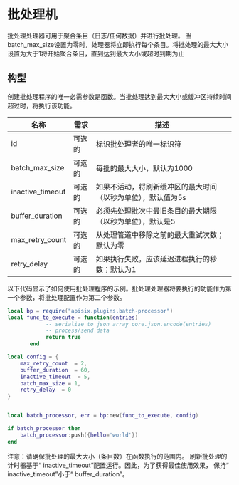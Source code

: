 <!--
#
# Licensed to the Apache Software Foundation (ASF) under one or more
# contributor license agreements.  See the NOTICE file distributed with
# this work for additional information regarding copyright ownership.
# The ASF licenses this file to You under the Apache License, Version 2.0
# (the "License"); you may not use this file except in compliance with
# the License.  You may obtain a copy of the License at
#
#     http://www.apache.org/licenses/LICENSE-2.0
#
# Unless required by applicable law or agreed to in writing, software
# distributed under the License is distributed on an "AS IS" BASIS,
# WITHOUT WARRANTIES OR CONDITIONS OF ANY KIND, either express or implied.
# See the License for the specific language governing permissions and
# limitations under the License.
#
-->

# 批处理机

批处理处理器可用于聚合条目（日志/任何数据）并进行批处理。
当batch_max_size设置为零时，处理器将立即执行每个条目。将批处理的最大大小设置为大于1将开始聚合条目，直到达到最大大小或超时到期为止

## 构型

创建批处理程序的唯一必需参数是函数。当批处理达到最大大小或缓冲区持续时间超过时，将执行该功能。

|名称           |需求    |描述|
|-------        |-----          |------|
|id             |可选的       |标识批处理者的唯一标识符|
|batch_max_size |可选的       |每批的最大大小，默认为1000|
|inactive_timeout|可选的      |如果不活动，将刷新缓冲区的最大时间（以秒为单位），默认值为5s|
|buffer_duration|可选的       |必须先处理批次中最旧条目的最大期限（以秒为单位），默认是5|
|max_retry_count|可选的       |从处理管道中移除之前的最大重试次数；默认为零|
|retry_delay    |可选的       |如果执行失败，应该延迟进程执行的秒数；默认为1|

以下代码显示了如何使用批处理程序的示例。批处理处理器将要执行的功能作为第一个参数，将批处理配置作为第二个参数。

```lua
local bp = require("apisix.plugins.batch-processor")
local func_to_execute = function(entries)
            -- serialize to json array core.json.encode(entries)
            -- process/send data
            return true
       end

local config = {
    max_retry_count  = 2,
    buffer_duration  = 60,
    inactive_timeout  = 5,
    batch_max_size = 1,
    retry_delay  = 0
}


local batch_processor, err = bp:new(func_to_execute, config)

if batch_processor then
    batch_processor:push({hello='world'})
end
```


注意：请确保批处理的最大大小（条目数）在函数执行的范围内。
刷新批处理的计时器基于“ inactive_timeout”配置运行。因此，为了获得最佳使用效果，
保持“ inactive_timeout”小于“ buffer_duration”。
